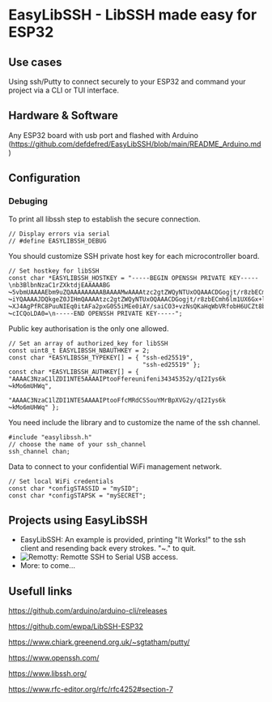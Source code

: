 # EasyLibSSH - LibSSH made easy for ESP32
## Use cases
Using ssh/Putty to connect securely to your ESP32 and command your project via a CLI or TUI interface.

## Hardware & Software
Any ESP32 board with usb port and flashed with Arduino (https://github.com/defdefred/EasyLibSSH/blob/main/README_Arduino.md)

## Configuration
### Debuging
To print all libssh step to establish the secure connection.
```
// Display errors via serial
// #define EASYLIBSSH_DEBUG
```
You should customize SSH private host key for each microcontroller board.
```
// Set hostkey for libSSH
const char *EASYLIBSSH_HOSTKEY = "-----BEGIN OPENSSH PRIVATE KEY-----\nb3BlbnNzaC1rZXktdjEAAAAABG
↪5vbmUAAAAEbm9uZQAAAAAAAAABAAAAMwAAAAtzc2gtZWQyNTUxOQAAACDGogjt/r8zbECmh6lm1UX6Gx+lAmbfG7PsFHTNkQ
↪iYQAAAAJDQkgeZ0JIHmQAAAAtzc2gtZWQyNTUxOQAAACDGogjt/r8zbECmh6lm1UX6Gx+lAmbfG7PsFHTNkQiYQAAAAEAhjp
↪XJ4AgPfRC8PuuNIEq0itAFa2pxG0S5iMEe0iAY/saiCO3+vzNsQKaHqWbVRfobH6UCZt8bs+wUdM2RCJhAAAAAAAECAwQFBg
↪cICQoLDA0=\n-----END OPENSSH PRIVATE KEY-----";
```
Public key authorisation is the only one allowed.
```
// Set an array of authorized_key for libSSH
const uint8_t EASYLIBSSH_NBAUTHKEY = 2;
const char *EASYLIBSSH_TYPEKEY[] = { "ssh-ed25519",
                                     "ssh-ed25519" };
const char *EASYLIBSSH_AUTHKEY[] = { "AAAAC3NzaC1lZDI1NTE5AAAAIPtooFfereunifeni34345352y/qI2Iys6k
↪kMo6mUHWq",
                                     "AAAAC3NzaC1lZDI1NTE5AAAAIPtooFfcMRdCSSouYMrBpXVG2y/qI2Iys6k
↪kMo6mUHWq" };

```
You need include the library and to customize the name of the ssh channel.
```
#include "easylibssh.h"
// choose the name of your ssh_channel
ssh_channel chan;
```
Data to connect to your confidential WiFi management network. 
```
// Set local WiFi credentials
const char *configSTASSID = "mySID";
const char *configSTAPSK = "mySECRET";
```

## Projects using EasyLibSSH
- EasyLibSSH: An example is provided, printing "It Works!" to the ssh client and resending back every strokes. "~." to quit.
- ![Remotty](https://github.com/defdefred/Remotty): Remotte SSH to Serial USB access.
- More: to come...

## Usefull links
https://github.com/arduino/arduino-cli/releases

https://github.com/ewpa/LibSSH-ESP32

https://www.chiark.greenend.org.uk/~sgtatham/putty/

https://www.openssh.com/

https://www.libssh.org/

https://www.rfc-editor.org/rfc/rfc4252#section-7
